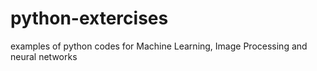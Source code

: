 # python-extercises
examples of python codes for Machine Learning, Image Processing and neural networks
